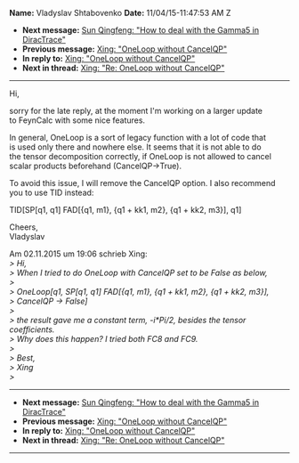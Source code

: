 **Name:** Vladyslav Shtabovenko
**Date:** 11/04/15-11:47:53 AM Z

  - **Next message:** [Sun Qingfeng: "How to deal with the Gamma5 in
    DiracTrace"](0995.html)
  - **Previous message:** [Xing: "OneLoop without CancelQP"](0993.html)
  - **In reply to:** [Xing: "OneLoop without CancelQP"](0993.html)
  - **Next in thread:** [Xing: "Re: OneLoop without
    CancelQP"](0996.html)

-----

Hi,  

sorry for the late reply, at the moment I'm working on a larger update  
to FeynCalc with some nice features.  

In general, OneLoop is a sort of legacy function with a lot of code
that  
is used only there and nowhere else. It seems that it is not able to
do  
the tensor decomposition correctly, if OneLoop is not allowed to
cancel  
scalar products beforehand (CancelQP-\>True).  

To avoid this issue, I will remove the CancelQP option. I also
recommend  
you to use TID instead:  

TID[SP[q1, q1] FAD[{q1, m1}, {q1 + kk1, m2}, {q1 + kk2,
m3}], q1]  

Cheers,  
Vladyslav  

Am 02.11.2015 um 19:06 schrieb Xing:  
*\> Hi,*  
*\> When I tried to do OneLoop with CancelQP set to be False as
below,*  
*\>*  
*\> OneLoop[q1, SP[q1, q1] FAD[{q1, m1}, {q1 + kk1, m2},
{q1 + kk2, m3}],*  
*\> CancelQP -\> False]*  
*\>*  
*\> the result gave me a constant term, -i\*Pi/2, besides the tensor
coefficients.*  
*\> Why does this happen? I tried both FC8 and FC9.*  
*\>*  
*\> Best,*  
*\> Xing*  
*\>*  

-----

  - **Next message:** [Sun Qingfeng: "How to deal with the Gamma5 in
    DiracTrace"](0995.html)
  - **Previous message:** [Xing: "OneLoop without CancelQP"](0993.html)
  - **In reply to:** [Xing: "OneLoop without CancelQP"](0993.html)
  - **Next in thread:** [Xing: "Re: OneLoop without
    CancelQP"](0996.html)

-----

